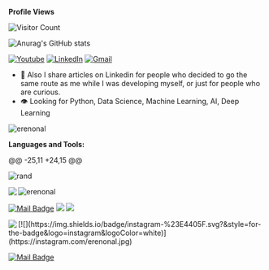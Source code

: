 **Profile Views**

![Visitor Count](https://profile-counter.glitch.me/{melihbodr}/count.svg)

![Anurag's GitHub stats](https://github-readme-stats.vercel.app/api?username=melihbodur&show_icons=true&theme=white)

[<img alt="Youtube" src="https://img.shields.io/badge/Youtube%20-%23FF0000.svg?&style=for-the-badge&logo=YouTube&logoColor=white"/>](https://www.youtube.com/channel/UCtvccweD3LKUPrCfW9w3wvg) [<img alt="LinkedIn" src="https://img.shields.io/badge/linkedin%20-%230077B5.svg?&style=for-the-badge&logo=linkedin&logoColor=white"/>](https://www.linkedin.com/in/melihbdr/) [<img alt="Gmail" src="https://img.shields.io/badge/@MELİHBDR.1995@GMAİL.COM-D14836?style=for-the-badge&logo=gmail&logoColor=white" />](melihbdr.1995@gmail.com)






    

- 📜 Also I share articles on Linkedin for people who decided to go the same route as me while I was developing myself, or just for people who are curious. 
- :eye: Looking for Python, Data Science, Machine Learning, AI, Deep Learning 

<p align="left"> <img src="https://komarev.com/ghpvc/?username=erenonal" alt="erenonal" /> </p>

**Languages and Tools:** 

@@ -25,11 +24,15 @@

![rand](https://rand-xyz.now.sh/api/hello)
</p>
<img align='left' src="https://github-readme-stats.vercel.app/api?username=erenonal&show_icons=true">

<p align="left"> <img src="https://komarev.com/ghpvc/?username=erenonal" alt="erenonal" /> </p>




[![Mail Badge](https://img.shields.io/badge/1onaleren@gmail.com-c14438?style=for-the-badge&logo=Gmail&logoColor=white&link=mailto:1onaleren@gmail.com)](mailto:1onaleren@gmail.com)
[![](https://img.shields.io/badge/linkedin-%230077B5.svg?&style=for-the-badge&logo=linkedin&logoColor=white)](https://www.linkedin.com/in/1erenonal/)
[![](https://img.shields.io/badge/instagram-%23E4405F.svg?&style=for-the-badge&logo=instagram&logoColor=white)](https://instagram.com/erenonal.jpg)

<img align='left' src="https://github-readme-stats.vercel.app/api?username=erenonal&show_icons=true">
[![](https://img.shields.io/badge/instagram-%23E4405F.svg?&style=for-the-badge&logo=instagram&logoColor=white)](https://instagram.com/erenonal.jpg)

[![Mail Badge](https://img.shields.io/badge/1onaleren@gmail.com-c14438?style=for-the-badge&logo=Gmail&logoColor=white&link=mailto:1onaleren@gmail.com)](mailto:1onaleren@gmail.com)

